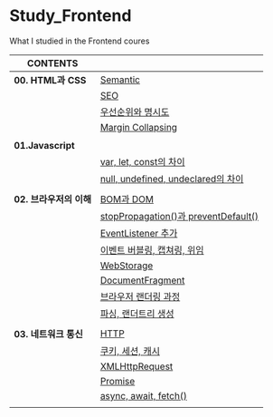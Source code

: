 # Study_Frontend
What I studied in the Frontend coures
 

|**CONTENTS**||
|---|---|
|**00. HTML과 CSS**|[Semantic](00.HTML과%20CSS/00.Semantic.md)|
||[SEO](00.HTML과%20CSS/01.SEO.md)|
||[우선순위와 명시도](00.HTML과%20CSS/02.우선순위와%20명시도.md)|
||[Margin Collapsing](00.HTML과%20CSS/03.Margin%20Collapsing.md)|
|||
|**01.Javascript**||
||[var, let, const의 차이](01.Javascript/00.var,%20let,%20const.md)|
||[null, undefined, undeclared의 차이](01.Javascript/01.Null,%20Undefined,%20Undeclared.md)|
|||
|**02. 브라우저의 이해**|[BOM과 DOM](02.브라우저의%20이해/00.BOM과%20DOM.md)|
||[stopPropagation()과 preventDefault()](02.브라우저의%20이해/01.stopPropagation()과%20preventDefault().md)|
||[EventListener 추가](02.브라우저의%20이해/02.EventListener%20추가.md)|
||[이벤트 버블링, 캡쳐링, 위임](02.브라우저의%20이해/03.%20버블링,%20캡쳐링,%20위임.md)|
||[WebStorage](02.브라우저의%20이해/04.WebStorage.md)|
||[DocumentFragment](02.브라우저의%20이해/05.DocumentFragment.md)|
||[브라우저 랜더링 과정](02.브라우저의%20이해/06.브라우저%20랜더링%20과정.md)|
||[파싱, 랜더트리 생성](02.브라우저의%20이해/07.파싱,%20랜더트리%20생성.md)|
|||
|**03. 네트워크 통신**|[HTTP](03.네트워크%20통신/00.HTTP.md)|
||[쿠키, 세션, 캐시](03.네트워크%20통신/01.쿠키,%20세션,%20캐시.md)|
||[XMLHttpRequest](03.네트워크%20통신/02.XMLHttpRequest.md)|
||[Promise](03.네트워크%20통신/03.Promise.md)|
||[async, await, fetch()](03.네트워크%20통신/04.async,%20await,%20fetch().md)|
|||